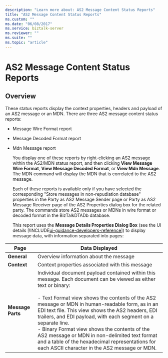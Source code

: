 ```yaml
---
description: "Learn more about: AS2 Message Content Status Reports"
title: "AS2 Message Content Status Reports"
ms.custom: ""
ms.date: "06/08/2017"
ms.service: biztalk-server
ms.reviewer: ""
ms.suite: ""
ms.topic: "article"
---
```

# AS2 Message Content Status Reports

## Overview
These status reports display the context properties, headers and payload of an AS2 message or an MDN. There are three AS2 message content status reports:  
  
- Message Wire Format report  
  
- Message Decoded Format report  
  
- Mdn Message report  
  
  You display one of these reports by right-clicking an AS2 message within the AS2/MDN status report, and then clicking **View Message Wire Format**, **View Message Decoded Format**, or **View Mdn Message**. The MDN command will display the MDN that is correlated to the AS2 message.  
  
  Each of these reports is available only if you have selected the corresponding "Store messages in non-repudiation database" properties in the Party as AS2 Message Sender page or Party as AS2 Message Receiver page of the AS2 Properties dialog box for the related party. The commands store AS2 messages or MDNs in wire format or decoded format in the BizTalkDTADb database.  
  
  This report uses the **Message Details Properties Dialog Box** (see the UI details [!INCLUDE[ui-guidance-developers-reference](../includes/ui-guidance-developers-reference.md)]) to display message data, with information separated into pages:  
  
|Page|Data Displayed|  
|----------|--------------------|  
|**General**|Overview information about the message|  
|**Context**|Context properties associated with this message|  
|**Message Parts**|Individual document payload contained within this message. Each document can be viewed as either text or binary:<br /><br /> -   Text Format view shows the contents of the AS2 message or MDN in human-readable form, as in an EDI text file. This view shows the AS2 headers, EDI trailers, and EDI payload, with each segment on a separate line.<br />-   Binary Format view shows the contents of the AS2 message or MDN in non-delimited text format and a table of the hexadecimal representations for each ASCII character in the AS2 message or MDN.|
